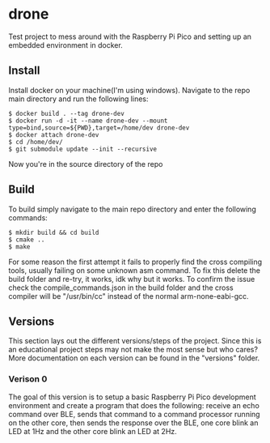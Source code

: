 # drone
Test project to mess around with the Raspberry Pi Pico and setting up an embedded environment in docker.
## Install
Install docker on your machine(I'm using windows). Navigate to the repo main directory and run the following lines:
```
$ docker build . --tag drone-dev
$ docker run -d -it --name drone-dev --mount type=bind,source=${PWD},target=/home/dev drone-dev
$ docker attach drone-dev
$ cd /home/dev/
$ git submodule update --init --recursive
```
Now you're in the source directory of the repo
## Build
To build simply navigate to the main repo directory and enter the following commands:
```
$ mkdir build && cd build
$ cmake ..
$ make
```
For some reason the first attempt it fails to properly find the cross compiling tools, usually failing on some unknown asm command. To fix this delete the build folder and re-try, it works, idk why but it works. To confirm the issue check the compile_commands.json in the build folder and the cross compiler will be "/usr/bin/cc" instead of the normal arm-none-eabi-gcc.
## Versions
This section lays out the different versions/steps of the project. Since this is an educational project steps may not make the most sense but who cares? More documentation on each version can be found in the "versions" folder.
### Verison 0
The goal of this version is to setup a basic Raspberry Pi Pico development environment and create a program that does the following: receive an echo command over BLE, sends that command to a command processor running on the other core, then sends the response over the BLE, one core blink an LED at 1Hz and the other core blink an LED at 2Hz.